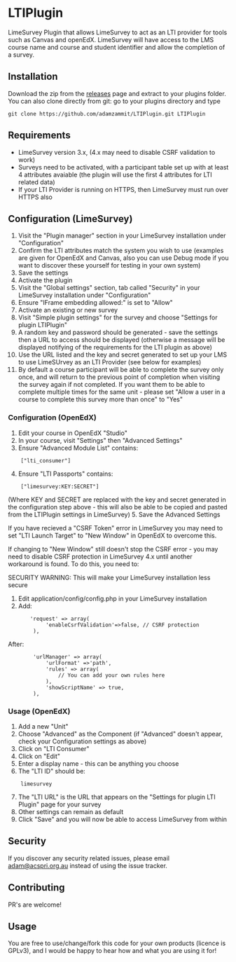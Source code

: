 # LTIPlugin
LimeSurvey Plugin that allows LimeSurvey to act as an LTI provider for tools such as Canvas and openEdX. LimeSurvey will have access to the LMS course name and course and student identifier and allow the completion of a survey.

## Installation

Download the zip from the [releases](https://github.com/adamzammit/LTIPlugin/releases) page and extract to your plugins folder. You can also clone directly from git: go to your plugins directory and type
```
git clone https://github.com/adamzammit/LTIPlugin.git LTIPlugin
```

## Requirements

- LimeSurvey version 3.x, (4.x may need to disable CSRF validation to work)
- Surveys need to be activated, with a participant table set up with at least 4 attributes avaiable (the plugin will use the first 4 attributes for LTI related data)
- If your LTI Provider is running on HTTPS, then LimeSurvey must run over HTTPS also

## Configuration (LimeSurvey)

1. Visit the "Plugin manager" section in your LimeSurvey installation under "Configuration"
2. Confirm the LTI attributes match the system you wish to use (examples are given for OpenEdX and Canvas, also you can use Debug mode if you want to discover these yourself for testing in your own system)
3. Save the settings
4. Activate the plugin
5. Visit the "Global settings" section, tab called "Security" in your LimeSurvey installation under "Configuration"
6. Ensure "IFrame embedding allowed:" is set to "Allow"
7. Activate an existing or new survey
8. Visit "Simple plugin settings" for the survey and choose "Settings for plugin LTIPlugin"
9. A random key and password should be generated - save the settings then a URL to access should be displayed (otherwise a message will be displayed notifying of the requirements for the LTI plugin as above)
10. Use the URL listed and the key and secret generated to set up your LMS to use LimeSUrvey as an LTI Provider (see below for examples)
11. By default a course participant will be able to complete the survey only once, and will return to the previous point of completion when visiting the survey again if not completed. If you want them to be able to complete multiple times for the same unit - please set "Allow a user in a course to complete this survey more than once" to "Yes"

### Configuration (OpenEdX)

1. Edit your course in OpenEdX "Studio"
2. In your course, visit "Settings" then "Advanced Settings"
3. Ensure "Advanced Module List" contains:
```
    ["lti_consumer"]
```
4. Ensure "LTI Passports" contains:
```
    ["limesurvey:KEY:SECRET"]
```
   (Where KEY and SECRET are replaced with the key and secret generated in the configuration step above - this will also be able to be copied and pasted from the LTIPlugin settings in LimeSurvey)
5. Save the Advanced Settings

If you have recieved a "CSRF Token" error in LimeSurvey you may need to set "LTI Launch Target" to "New Window" in OpenEdX to overcome this.

If changing to "New Window" still doesn't stop the CSRF error - you may need to disable CSRF protection in LimeSurvey 4.x until another workaround is found. To do this, you need to:

SECURITY WARNING: This will make your LimeSurvey installation less secure

1. Edit application/config/config.php in your LimeSurvey installation
2. Add:
```
       'request' => array(
            'enableCsrfValidation'=>false, // CSRF protection
        ),
```
After:
```
        'urlManager' => array(
            'urlFormat' =>'path',
            'rules' => array(
                // You can add your own rules here
            ),
            'showScriptName' => true,
        ),
```

### Usage (OpenEdX)

1. Add a new "Unit"
2. Choose "Advanced" as the Component (if "Advanced" doesn't appear, check your Configuration settings as above)
3. Click on "LTI Consumer"
4. Click on "Edit"
5. Enter a display name - this can be anything you choose
6. The "LTI ID" should be:
```
    limesurvey
```
7. The "LTI URL" is the URL that appears on the "Settings for plugin LTI Plugin" page for your survey
8. Other settings can remain as default
9. Click "Save" and you will now be able to access LimeSurvey from within

## Security

If you discover any security related issues, please email adam@acspri.org.au instead of using the issue tracker.

## Contributing

PR's are welcome!

## Usage

You are free to use/change/fork this code for your own products (licence is GPLv3), and I would be happy to hear how and what you are using it for!
